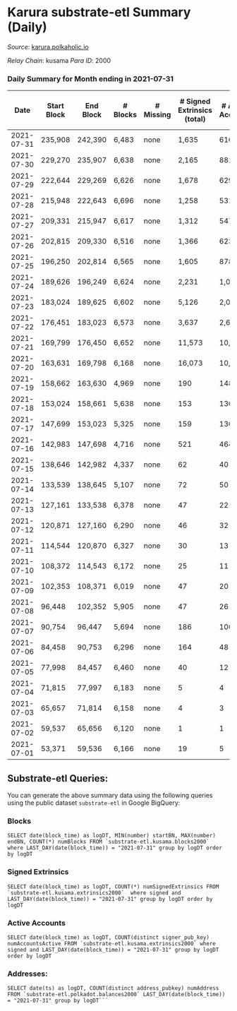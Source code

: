 # Karura substrate-etl Summary (Daily)

_Source_: [karura.polkaholic.io](https://karura.polkaholic.io)

*Relay Chain*: kusama
*Para ID*: 2000



### Daily Summary for Month ending in 2021-07-31


| Date | Start Block | End Block | # Blocks | # Missing | # Signed Extrinsics (total) | # Active Accounts | # Addresses with Balances | # Events | # Transfers | # XCM Transfers In | # XCM Transfers Out |
| ---- | ----------- | --------- | -------- | --------- | --------------------------- | ----------------- | ------------------------- | -------- | ----------- | ------------------ | ------------------- |
| 2021-07-31 | 235,908 | 242,390 | 6,483 | none  | 1,635 | 616 |  | 22,246 | 2,113 ($682,456) |   | 80 ($1,029,505) |
| 2021-07-30 | 229,270 | 235,907 | 6,638 | none  | 2,165 | 881 |  | 25,400 | 2,722 ($1,923,284) |   | 92 ($1,058,110) |
| 2021-07-29 | 222,644 | 229,269 | 6,626 | none  | 1,678 | 629 |  | 21,685 | 1,757 ($1,462,211) |   | 77 ($578,156) |
| 2021-07-28 | 215,948 | 222,643 | 6,696 | none  | 1,258 | 531 |  | 19,771 | 1,285 ($629,258) |   | 74 ($128,826) |
| 2021-07-27 | 209,331 | 215,947 | 6,617 | none  | 1,312 | 547 |  | 20,168 | 1,465 ($1,851,929) |   | 42 ($149,096) |
| 2021-07-26 | 202,815 | 209,330 | 6,516 | none  | 1,366 | 623 |  | 20,100 | 1,481 ($1,114,597) |   | 57 ($274,495) |
| 2021-07-25 | 196,250 | 202,814 | 6,565 | none  | 1,605 | 878 |  | 21,092 | 1,805 ($729,325) |   | 23 ($678,640) |
| 2021-07-24 | 189,626 | 196,249 | 6,624 | none  | 2,231 | 1,020 |  | 24,327 | 2,335 ($973,300) |   | 83 ($1,037,250) |
| 2021-07-23 | 183,024 | 189,625 | 6,602 | none  | 5,126 | 2,025 |  | 37,955 | 5,239 ($7,176,540) |   | 138 ($1,490,878) |
| 2021-07-22 | 176,451 | 183,023 | 6,573 | none  | 3,637 | 2,616 |  | 31,060 | 3,373 ($1,816,130) |   | 17 ($66,163.53) |
| 2021-07-21 | 169,799 | 176,450 | 6,652 | none  | 11,573 | 10,218 |  | 75,274 | 11,043 ($1,136,187) |   | 9 ($34,972.60) |
| 2021-07-20 | 163,631 | 169,798 | 6,168 | none  | 16,073 | 10,857 |  | 77,183 | 14,264 ($12,159,686) |   | 12 ($25,160.28) |
| 2021-07-19 | 158,662 | 163,630 | 4,969 | none  | 190 | 148 |  | 10,637 | 56 ($9,925.84) |   | 1 ($1,661.09) |
| 2021-07-18 | 153,024 | 158,661 | 5,638 | none  | 153 | 136 |  | 11,991 | 80 ($13,001.66) |   |   |
| 2021-07-17 | 147,699 | 153,023 | 5,325 | none  | 159 | 136 |  | 11,483 | 95 ($125,321) |   |   |
| 2021-07-16 | 142,983 | 147,698 | 4,716 | none  | 521 | 464 |  | 11,046 | 99 ($25,843.91) |   | 3 ($34.74) |
| 2021-07-15 | 138,646 | 142,982 | 4,337 | none  | 62 | 40 |  | 9,592 | 65 ($127,559) |   | 10 ($933.59) |
| 2021-07-14 | 133,539 | 138,645 | 5,107 | none  | 72 | 50 |  | 11,366 | 105 ($17,909.77) |   | 12 ($1,251.05) |
| 2021-07-13 | 127,161 | 133,538 | 6,378 | none  | 47 | 22 |  | 13,362 | 133 ($17,965.22) |   | 1 ($3.30) |
| 2021-07-12 | 120,871 | 127,160 | 6,290 | none  | 46 | 32 |  | 12,709 | 7 ($1,036.59) |   |   |
| 2021-07-11 | 114,544 | 120,870 | 6,327 | none  | 30 | 13 |  | 13,766 | 290 ($32,155.42) |   |   |
| 2021-07-10 | 108,372 | 114,543 | 6,172 | none  | 25 | 11 |  | 12,454 |   |   |   |
| 2021-07-09 | 102,353 | 108,371 | 6,019 | none  | 47 | 20 |  | 13,651 | 478 ($861,039) |   |   |
| 2021-07-08 | 96,448 | 102,352 | 5,905 | none  | 47 | 26 |  | 12,214 | 78 ($21,599,339) |   |   |
| 2021-07-07 | 90,754 | 96,447 | 5,694 | none  | 186 | 106 |  | 24,531 | 4,580 ($962,647) |   |   |
| 2021-07-06 | 84,458 | 90,753 | 6,296 | none  | 164 | 48 |  | 79,338 | 26,796 ($7,521,418) |   |   |
| 2021-07-05 | 77,998 | 84,457 | 6,460 | none  | 40 | 12 |  | 13,026 | 3 ($0.21) |   |   |
| 2021-07-04 | 71,815 | 77,997 | 6,183 | none  | 5 | 4 |  | 12,403 |   |   |   |
| 2021-07-03 | 65,657 | 71,814 | 6,158 | none  | 4 | 3 |  | 12,327 |   |   |   |
| 2021-07-02 | 59,537 | 65,656 | 6,120 | none  | 1 | 1 |  | 12,245 |   |   |   |
| 2021-07-01 | 53,371 | 59,536 | 6,166 | none  | 19 | 5 |  | 12,408 |   |   | 4 ($206.61) |

## Substrate-etl Queries:
You can generate the above summary data using the following queries using the public dataset `substrate-etl` in Google BigQuery:


### Blocks
```
SELECT date(block_time) as logDT, MIN(number) startBN, MAX(number) endBN, COUNT(*) numBlocks FROM `substrate-etl.kusama.blocks2000`  where LAST_DAY(date(block_time)) = "2021-07-31" group by logDT order by logDT
```


### Signed Extrinsics
```
SELECT date(block_time) as logDT, COUNT(*) numSignedExtrinsics FROM `substrate-etl.kusama.extrinsics2000`  where signed and LAST_DAY(date(block_time)) = "2021-07-31" group by logDT order by logDT
```


### Active Accounts
```
SELECT date(block_time) as logDT, COUNT(distinct signer_pub_key) numAccountsActive FROM `substrate-etl.kusama.extrinsics2000` where signed and LAST_DAY(date(block_time)) = "2021-07-31" group by logDT order by logDT
```


### Addresses:
```
SELECT date(ts) as logDT, COUNT(distinct address_pubkey) numAddress FROM `substrate-etl.polkadot.balances2000` LAST_DAY(date(block_time)) = "2021-07-31" group by logDT```

